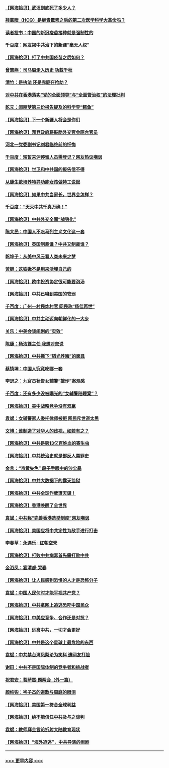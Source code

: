 #### [【网海拾贝】武汉到底死了多少人？](../pages/nsc993/n12863707.md?t=04080552) 
#### [羟氯喹（HCQ）是继青霉素之后的第二次医学科学大革命吗？](../pages/nsc993/n12638564.md?t=04080552) 
#### [读者投书：中国的新冠疫苗接种就是强制性的](../pages/nsc993/n12859932.md?t=04080552) 
#### [千百度：网友揭中共治下的新疆“毫无人权”](../pages/nsc993/n12858385.md?t=04080552) 
#### [【网海拾贝】打了中共国疫苗之后如何？](../pages/nsc993/n12857866.md?t=04080552) 
#### [曾慧燕：司马璐走入历史 功载千秋](../pages/nsc993/n12856996.md?t=04080552) 
#### [清竹：是执法 还是赤匪在抢劫？](../pages/nsc993/n12856952.md?t=04080552) 
#### [对中共在香港落实“党的全面领导”与“全面管治权”的法理批判](../pages/nsc993/n12856929.md?t=04080552) 
#### [乾元：闫丽梦第三份报告提及的科学界“鳄鱼”](../pages/nsc993/n12855985.md?t=04080552) 
#### [【网海拾贝】下一个新疆人将会是你们](../pages/nsc993/n12855864.md?t=04080552) 
#### [【网海拾贝】拜登政府将鼓励外交官会晤台官员](../pages/nsc993/n12853615.md?t=04080552) 
#### [河北一党委副书记刘君临终前的忏悔](../pages/nsc993/n12849420.md?t=04080552) 
#### [千百度：短暂来沪停留人员需登记？网友热议嘲讽](../pages/nsc993/n12853497.md?t=04080552) 
#### [【网海拾贝】世卫和中共国的报告信不得](../pages/nsc993/n12850902.md?t=04080552) 
#### [从康生欲培养特异功能女孩做特工说起](../pages/nsc993/n12849289.md?t=04080552) 
#### [【网海拾贝】如果中共当家长，世界会怎样？](../pages/nsc993/n12848436.md?t=04080552) 
#### [千百度：“天灭中共千真万确！”](../pages/nsc993/n12845659.md?t=04080552) 
#### [【网海拾贝】中共外交全面“战狼化”](../pages/nsc993/n12845607.md?t=04080552) 
#### [陈大民：中国人不吃马列主义文化这一套](../pages/nsc993/n12842496.md?t=04080552) 
#### [【网海拾贝】英国制裁谁？中共又制裁谁？](../pages/nsc993/n12840909.md?t=04080552) 
#### [乾坤子：从美中风云看人类未来之梦](../pages/nsc993/n12840590.md?t=04080552) 
#### [苦胆：这铁锹不是用来活埋自己的](../pages/nsc993/n12839512.md?t=04080552) 
#### [【网海拾贝】欧中投资协定很可能要泡汤](../pages/nsc993/n12835122.md?t=04080552) 
#### [【网海拾贝】中共已嗅到美国的软弱](../pages/nsc993/n12832411.md?t=04080552) 
#### [千百度：广州一村民炸村官 网民称“杨佳再世”](../pages/nsc993/n12832380.md?t=04080552) 
#### [【网海拾贝】中共主动迈向朝鲜化的一大步](../pages/nsc993/n12829887.md?t=04080552) 
#### [关乐：中美会谈闹剧的“实效”](../pages/nsc993/n12826698.md?t=04080552) 
#### [陈康：杨洁篪主任  我想对您说](../pages/nsc993/n12826609.md?t=04080552) 
#### [【网海拾贝】中共撕下“韬光养晦”的面具](../pages/nsc993/n12826459.md?t=04080552) 
#### [蔡慎坤：中国人究竟吃哪一套](../pages/nsc993/n12826010.md?t=04080552) 
#### [李退之：九官员状告女辅警“敲诈”案观感](../pages/nsc993/n12823984.md?t=04080552) 
#### [千百度：还有多少没被曝光的“女辅警陪睡案”？](../pages/nsc993/n12822136.md?t=04080552) 
#### [【网海拾贝】美中战略竞争没有双赢](../pages/nsc993/n12822105.md?t=04080552) 
#### [袁斌：女辅警家人委托律师被拒 网民斥世道太黑](../pages/nsc993/n12822004.md?t=04080552) 
#### [文博：谁制造了对华人的歧视，如若有之？](../pages/nsc993/n12821635.md?t=04080552) 
#### [【网海拾贝】中共是吸13亿百姓血的寄生虫](../pages/nsc993/n12819191.md?t=04080552) 
#### [【网海拾贝】中共统治史就是部反人类罪史](../pages/nsc993/n12816738.md?t=04080552) 
#### [金言：“京黄失色” 段子手眼中的沙尘暴](../pages/nsc993/n12815700.md?t=04080552) 
#### [【网海拾贝】中共大数据下的露天监狱](../pages/nsc993/n12811075.md?t=04080552) 
#### [【网海拾贝】中共全球作孽遭天谴！](../pages/nsc993/n12810258.md?t=04080552) 
#### [【网海拾贝】香港唤醒了全世界](../pages/nsc993/n12809100.md?t=04080552) 
#### [袁斌：中共称“完善香港选举制度”网友嘲讽](../pages/nsc993/n12808994.md?t=04080552) 
#### [【网海拾贝】美国应将中共定性为敌手进行打击](../pages/nsc993/n12806870.md?t=04080552) 
#### [李春草：永遇乐 · 红朝空壳](../pages/nsc993/n12805365.md?t=04080552) 
#### [【网海拾贝】打败中共病毒首先需打败中共](../pages/nsc993/n12803930.md?t=04080552) 
#### [金浴凤：宴清都‧哭春](../pages/nsc993/n12801601.md?t=04080552) 
#### [【网海拾贝】让人民感到恐惧的人才是恐怖分子](../pages/nsc993/n12799347.md?t=04080552) 
#### [袁斌：中国人民何时才能平视共产党？](../pages/nsc993/n12799306.md?t=04080552) 
#### [【网海拾贝】中共拿网上追逃恐吓中国民众](../pages/nsc993/n12796905.md?t=04080552) 
#### [【网海拾贝】中美应竞争、合作还是对抗？](../pages/nsc993/n12794675.md?t=04080552) 
#### [【网海拾贝】远离中共，一切才会更好](../pages/nsc993/n12793572.md?t=04080552) 
#### [【网海拾贝】中共是这个星球上最危险的东西](../pages/nsc993/n12791400.md?t=04080552) 
#### [袁斌：中共禁台湾凤梨沦为笑料 遭网友打脸](../pages/nsc993/n12791335.md?t=04080552) 
#### [谢田：中共不是国际体制的竞争者和挑战者](../pages/nsc993/n12791212.md?t=04080552) 
#### [祝君安：菩萨蛮·题两会（外一篇）](../pages/nsc993/n12786801.md?t=04080552) 
#### [颜纯钩：岑子杰的道歉与周庭的眼泪](../pages/nsc993/n12786775.md?t=04080552) 
#### [【网海拾贝】美国第一符合全球利益](../pages/nsc993/n12786666.md?t=04080552) 
#### [【网海拾贝】绝不能信任中共及与之谈判](../pages/nsc993/n12784266.md?t=04080552) 
#### [袁斌：教师拜金言论折射大陆教育现状](../pages/nsc993/n12783868.md?t=04080552) 
#### [【网海拾贝】“海外追逃”，中共导演的闹剧](../pages/nsc993/n12781638.md?t=04080552) 

----
#### [ >>> 更早内容 <<< ](../indexes/nsc993-earlier.md)
